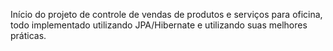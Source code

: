 Início do projeto de controle de vendas de produtos e serviços para oficina, todo implementado utilizando JPA/Hibernate e utilizando suas melhores práticas.
